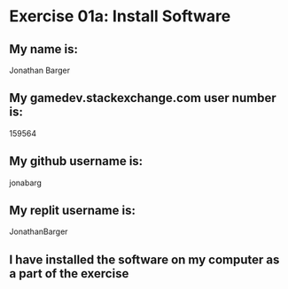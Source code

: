 # Exercise 01a: Install Software

## My name is:
Jonathan Barger
## My gamedev.stackexchange.com user number is:
159564

## My github username is:
jonabarg

## My replit username is:
JonathanBarger

## I have installed the software on my computer as a part of the exercise
```
